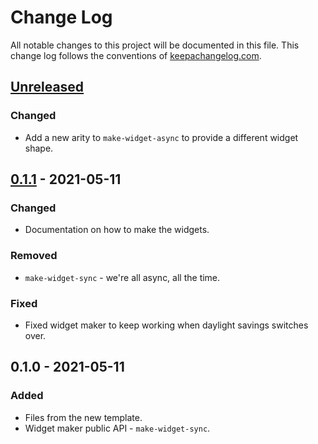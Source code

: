 # Change Log
All notable changes to this project will be documented in this file. This change log follows the conventions of [keepachangelog.com](http://keepachangelog.com/).

## [Unreleased]
### Changed
- Add a new arity to `make-widget-async` to provide a different widget shape.

## [0.1.1] - 2021-05-11
### Changed
- Documentation on how to make the widgets.

### Removed
- `make-widget-sync` - we're all async, all the time.

### Fixed
- Fixed widget maker to keep working when daylight savings switches over.

## 0.1.0 - 2021-05-11
### Added
- Files from the new template.
- Widget maker public API - `make-widget-sync`.

[Unreleased]: https://github.com/your-name/credit-card/compare/0.1.1...HEAD
[0.1.1]: https://github.com/your-name/credit-card/compare/0.1.0...0.1.1
